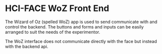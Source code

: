 # HCI-FACE WoZ Front End

The Wizard of Oz (spelled WoZ) app is used to send communicate with and control the backend. The buttons and forms and inputs can be easily arranged to suit the needs of the experimentor.

The WoZ interface does not communicate directly with the face but instead with the backend api. 
